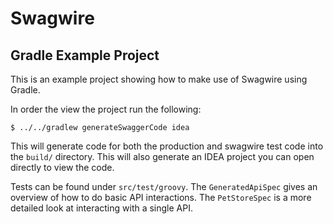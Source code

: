 # Swagwire

## Gradle Example Project

This is an example project showing how to make use of Swagwire using Gradle.

In order the view the project run the following:

```
$ ../../gradlew generateSwaggerCode idea
```

This will generate code for both the production and swagwire test code into the `build/` directory.  This will also generate an IDEA project you can open directly to view the code.

Tests can be found under `src/test/groovy`.  The `GeneratedApiSpec` gives an overview of how to do basic API interactions.  The `PetStoreSpec` is a more detailed look at interacting with a single API.